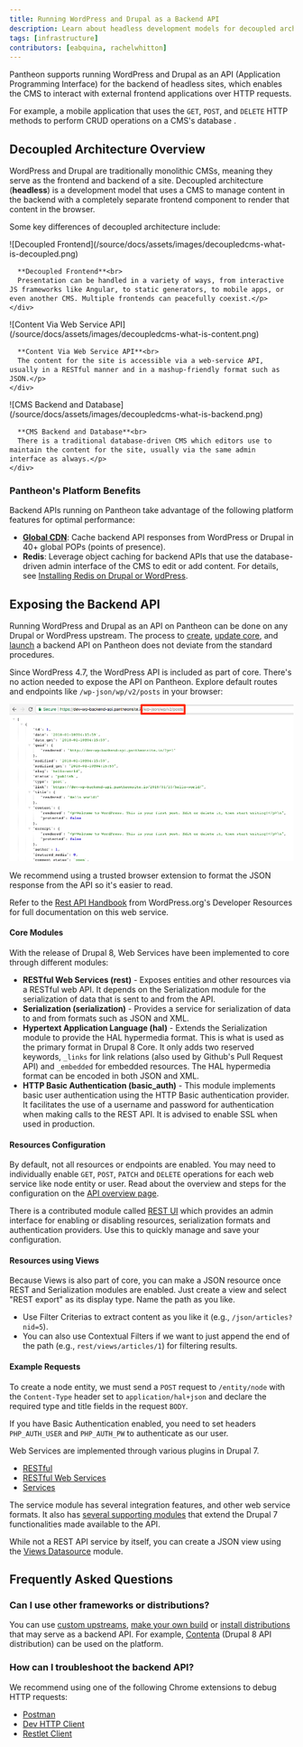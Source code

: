 ```yaml
---
title: Running WordPress and Drupal as a Backend API
description: Learn about headless development models for decoupled architecture on Pantheon.
tags: [infrastructure]
contributors: [eabquina, rachelwhitton]
---
```

Pantheon supports running WordPress and Drupal as an API (Application Programming Interface) for the backend of headless sites, which enables the CMS to interact with external frontend applications over HTTP requests.

For example, a mobile application <a rel="popover" data-proofer-ignore data-toggle="tooltip" data-html="true" data-content="A separate and external frontend application that is not running on Pantheon."><em class="fa fa-info-circle"></em></a> that uses the `GET`, `POST`, and `DELETE` HTTP methods to perform CRUD operations <Popover icon="info-circle" title="CRUD" content="Create, read, update and delete." /> on a CMS's database <a rel="popover" data-proofer-ignore data-toggle="tooltip" data-html="true" data-content="The Drupal or WordPress site running on Pantheon as the backend API."><em class="fa fa-info-circle"></em></a>.

## Decoupled Architecture Overview
WordPress and Drupal are traditionally monolithic CMSs, meaning they serve as the frontend and backend of a site. Decoupled architecture (**headless**) is a development model that uses a CMS to manage content in the backend with a completely separate frontend component to render that content in the browser.

Some key differences of decoupled architecture include:

<div class="flex-panel-group">
  <div id="headless" class="flex-panel-item">
    <div class="flex-panel-body">
      <p class="topic-info__description" >
      ![Decoupled Frontend](/source/docs/assets/images/decoupledcms-what-is-decoupled.png)

      **Decoupled Frontend**<br>
      Presentation can be handled in a variety of ways, from interactive JS frameworks like Angular, to static generators, to mobile apps, or even another CMS. Multiple frontends can peacefully coexist.</p>
    </div>
  </div>
  <div id="headless" class="flex-panel-item">
    <div class="flex-panel-body">
      <p class="topic-info__description" >
      ![Content Via Web Service API](/source/docs/assets/images/decoupledcms-what-is-content.png)

      **Content Via Web Service API**<br>
      The content for the site is accessible via a web-service API, usually in a RESTful manner and in a mashup-friendly format such as JSON.</p>
    </div>
  </div>
  <div id="headless" class="flex-panel-item">
    <div class="flex-panel-body">
      <p class="topic-info__description" >
      ![CMS Backend and Database](/source/docs/assets/images/decoupledcms-what-is-backend.png)

      **CMS Backend and Database**<br>
      There is a traditional database-driven CMS which editors use to maintain the content for the site, usually via the same admin interface as always.</p>
    </div>
  </div>
</div>

### Pantheon's Platform Benefits
Backend APIs running on Pantheon take advantage of the following platform features for optimal performance:

* [**Global CDN**](/docs/global-cdn/): Cache backend API responses from WordPress or Drupal in 40+ global POPs (points of presence).
* **Redis**: Leverage object caching for backend APIs that use the database-driven admin interface of the CMS to edit or add content. For details, see [Installing Redis on Drupal or WordPress](/docs/redis/).
<!--todo: does solr belong here? help wanted describing the benefits of solr in context of decoupled site.]-->


## Exposing the Backend API
Running WordPress and Drupal as an API on Pantheon can be done on any Drupal or WordPress upstream. The process to [create](/docs/create-sites/), [update core](/docs/core-updates/), and [launch](/docs/guides/launch/) a backend API on Pantheon does not deviate from the standard procedures.

<TabList>

<Tab name="WordPress" id="wp-api" active={true}>

Since WordPress 4.7, the WordPress API is included as part of core. There's no action needed to expose the API on Pantheon. Explore default routes and endpoints like `/wp-json/wp/v2/posts` in your browser:

![default routes wp](/source/docs/assets/images/wp-json-posts.png)

We recommend using a trusted browser extension to format the JSON response from the API so it's easier to read.

Refer to the [Rest API Handbook](https://developer.wordpress.org/rest-api/) from WordPress.org's Developer Resources for full documentation on this web service.

</Tab>

<Tab name="Drupal 8" id="d8-api">

#### Core Modules
With the release of Drupal 8, Web Services have been implemented to core through different modules:

* **RESTful Web Services (rest)** - Exposes entities and other resources via a RESTful web API. It depends on the Serialization module for the serialization of data that is sent to and from the API.
* **Serialization (serialization)** - Provides a service for serialization of data to and from formats such as JSON and XML.
* **Hypertext Application Language (hal)** - Extends the Serialization module to provide the HAL hypermedia format. This is what is used as the primary format in Drupal 8 Core. It only adds two reserved keywords, `_links` for link relations (also used by Github's Pull Request API) and `_embedded` for embedded resources. The HAL hypermedia format can be encoded in both JSON and XML.
* **HTTP Basic Authentication (basic_auth)** - This module implements basic user authentication using the HTTP Basic authentication provider. It facilitates the use of a username and password for authentication when making calls to the REST API. It is advised to enable SSL when used in production.

#### Resources Configuration

By default, not all resources or endpoints are enabled. You may need to individually enable `GET`, `POST`, `PATCH` and `DELETE` operations for each web service like node entity or user. Read about the overview and steps for the configuration on the [API overview page](https://www.drupal.org/docs/8/api/restful-web-services-api/restful-web-services-api-overview).

There is a contributed module called [REST UI](https://drupal.org/project/restui) which provides an admin interface for enabling or disabling resources, serialization formats and authentication providers. Use this to quickly manage and save your configuration.

#### Resources using Views

Because Views is also part of core, you can make a JSON resource once REST and Serialization modules are enabled. Just create a view and select "REST export" as its display type. Name the path as you like.

* Use Filter Criterias to extract content as you like it (e.g., `/json/articles?nid=5`).
* You can also use Contextual Filters if we want to just append the end of the path (e.g., `rest/views/articles/1`) for filtering results.

#### Example Requests

To create a node entity, we must send a `POST` request to `/entity/node` with the `Content-Type` header set to `application/hal+json` and declare the required type and title fields in the request `BODY`.

If you have Basic Authentication enabled, you need to set headers `PHP_AUTH_USER` and `PHP_AUTH_PW` to authenticate as our user.

</Tab>

<Tab name="Drupal 7" id="d7-api">

Web Services are implemented through various plugins in Drupal 7.

  - [RESTful](https://www.drupal.org/project/restful)
  - [RESTful Web Services](https://www.drupal.org/project/restws)
  - [Services](https://www.drupal.org/project/services)

The service module has several integration features, and other web service formats. It also has [several supporting modules](https://www.drupal.org/node/750036) that extend the Drupal 7 functionalities made available to the API.

<Alert title="Note" type="info">

While not a REST API service by itself, you can create a JSON view using the [Views Datasource](https://www.drupal.org/project/views_datasource) module.</p>

</Alert>

</Tab>

</TabList>

## Frequently Asked Questions
### Can I use other frameworks or distributions?
You can use [custom upstreams](/docs/custom-upstream/), [make your own build](/docs/guides/build-tools/) or [install distributions](/docs/start-state/#public-distributions) that may serve as a backend API. For example, [Contenta](http://www.contentacms.org/) (Drupal 8 API distribution) can be used on the platform.

### How can I troubleshoot the backend API?
We recommend using one of the following Chrome extensions to debug HTTP requests:

* [Postman](https://chrome.google.com/webstore/detail/postman/fhbjgbiflinjbdggehcddcbncdddomop?hl=en)
* [Dev HTTP Client](https://chrome.google.com/webstore/detail/dev-http-client/aejoelaoggembcahagimdiliamlcdmfm/related)
* [Restlet Client](https://chrome.google.com/webstore/detail/restlet-client-rest-api-t/aejoelaoggembcahagimdiliamlcdmfm)
